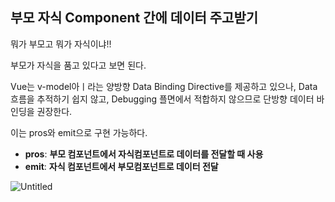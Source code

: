 ## 부모 자식 Component 간에 데이터 주고받기

뭐가 부모고 뭐가 자식이냐!!

부모가 자식을 품고 있다고 보면 된다. 

Vue는 v-model아ㅣ라는 양방향 Data Binding Directive를 제공하고 있으나, Data 흐름을 추적하기 쉽지 않고, Debugging 플면에서 적합하지 않으므로 단방향 데이터 바인딩을 권장한다. 

이는 pros와 emit으로 구현 가능하다. 

- **pros**: **부모 컴포넌트에서 자식컴포넌트로 데이터를 전달할 때 사용**
- **emit**: **자식 컴포넌트에서 부모컴포넌트로 데이터 전달**

![Untitled](https://s3-us-west-2.amazonaws.com/secure.notion-static.com/d1d23b36-5663-4fca-9999-45f4d17be1af/Untitled.png)
